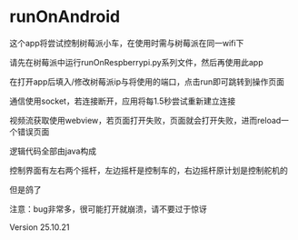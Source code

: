# runOnAndroid
这个app将尝试控制树莓派小车，在使用时需与树莓派在同一wifi下

请先在树莓派中运行runOnRespberrypi.py系列文件，然后再使用此app

在打开app后填入/修改树莓派ip与将使用的端口，点击run即可跳转到操作页面

通信使用socket，若连接断开，应用将每1.5秒尝试重新建立连接

视频流获取使用webview，若页面打开失败，页面就会打开失败，进而reload一个错误页面

逻辑代码全部由java构成

控制界面有左右两个摇杆，左边摇杆是控制车的，右边摇杆原计划是控制舵机的

但是鸽了

注意：bug非常多，很可能打开就崩溃，请不要过于惊讶

Version 25.10.21 
